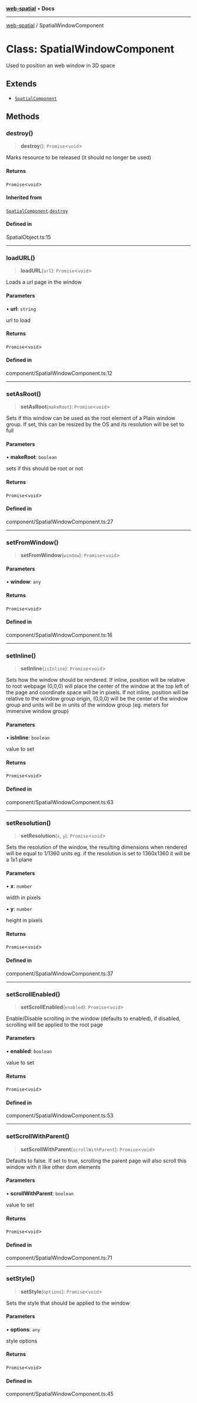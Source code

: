 [**web-spatial**](../README.md) • **Docs**

***

[web-spatial](../globals.md) / SpatialWindowComponent

# Class: SpatialWindowComponent

Used to position an web window in 3D space

## Extends

- [`SpatialComponent`](SpatialComponent.md)

## Methods

### destroy()

> **destroy**(): `Promise`\<`void`\>

Marks resource to be released (it should no longer be used)

#### Returns

`Promise`\<`void`\>

#### Inherited from

[`SpatialComponent`](SpatialComponent.md).[`destroy`](SpatialComponent.md#destroy)

#### Defined in

SpatialObject.ts:15

***

### loadURL()

> **loadURL**(`url`): `Promise`\<`void`\>

Loads a url page in the window

#### Parameters

• **url**: `string`

url to load

#### Returns

`Promise`\<`void`\>

#### Defined in

component/SpatialWindowComponent.ts:12

***

### setAsRoot()

> **setAsRoot**(`makeRoot`): `Promise`\<`void`\>

Sets if this window can be used as the root element of a Plain window group. If set, this can be resized by the OS and its resolution will be set to full

#### Parameters

• **makeRoot**: `boolean`

sets if this should be root or not

#### Returns

`Promise`\<`void`\>

#### Defined in

component/SpatialWindowComponent.ts:27

***

### setFromWindow()

> **setFromWindow**(`window`): `Promise`\<`void`\>

#### Parameters

• **window**: `any`

#### Returns

`Promise`\<`void`\>

#### Defined in

component/SpatialWindowComponent.ts:16

***

### setInline()

> **setInline**(`isInline`): `Promise`\<`void`\>

Sets how the window should be rendered. 
If inline, position will be relative to root webpage (0,0,0) will place the center of the window at the top left of the page and coordinate space will be in pixels.
If not inline, position will be relative to the window group origin, (0,0,0) will be the center of the window group and units will be in units of the window group (eg. meters for immersive window group)

#### Parameters

• **isInline**: `boolean`

value to set

#### Returns

`Promise`\<`void`\>

#### Defined in

component/SpatialWindowComponent.ts:63

***

### setResolution()

> **setResolution**(`x`, `y`): `Promise`\<`void`\>

Sets the resolution of the window, the resulting dimensions when rendered will be equal to 1/1360 units
eg. if the resolution is set to 1360x1360 it will be a 1x1 plane

#### Parameters

• **x**: `number`

width in pixels

• **y**: `number`

height in pixels

#### Returns

`Promise`\<`void`\>

#### Defined in

component/SpatialWindowComponent.ts:37

***

### setScrollEnabled()

> **setScrollEnabled**(`enabled`): `Promise`\<`void`\>

Enable/Disable scrolling in the window (defaults to enabled), if disabled, scrolling will be applied to the root page

#### Parameters

• **enabled**: `boolean`

value to set

#### Returns

`Promise`\<`void`\>

#### Defined in

component/SpatialWindowComponent.ts:53

***

### setScrollWithParent()

> **setScrollWithParent**(`scrollWithParent`): `Promise`\<`void`\>

Defaults to false. If set to true, scrolling the parent page will also scroll this window with it like other dom elements

#### Parameters

• **scrollWithParent**: `boolean`

value to set

#### Returns

`Promise`\<`void`\>

#### Defined in

component/SpatialWindowComponent.ts:71

***

### setStyle()

> **setStyle**(`options`): `Promise`\<`void`\>

Sets the style that should be applied to the window

#### Parameters

• **options**: `any`

style options

#### Returns

`Promise`\<`void`\>

#### Defined in

component/SpatialWindowComponent.ts:45
